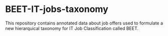 # BEET-IT-jobs-taxonomy
This repository contains annotated data about job offers used to formulate a new hierarquical taxonomy for IT Job Classification called BEET. 
